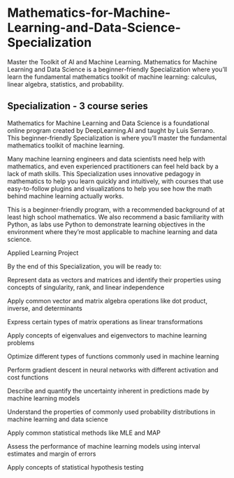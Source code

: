 # Mathematics-for-Machine-Learning-and-Data-Science-Specialization
Master the Toolkit of AI and Machine Learning. Mathematics for Machine Learning and Data Science is a beginner-friendly Specialization where you’ll learn the fundamental mathematics toolkit of machine learning: calculus, linear algebra, statistics, and probability.

## Specialization - 3 course series
Mathematics for Machine Learning and Data Science is a foundational online program created by DeepLearning.AI and taught by Luis Serrano. This beginner-friendly Specialization is where you’ll master the fundamental mathematics toolkit of machine learning.

Many machine learning engineers and data scientists need help with mathematics, and even experienced practitioners can feel held back by a lack of math skills. This Specialization uses innovative pedagogy in mathematics to help you learn quickly and intuitively, with courses that use easy-to-follow plugins and visualizations to help you see how the math behind machine learning actually works. 

This is a beginner-friendly program, with a recommended background of at least high school mathematics. We also recommend a basic familiarity with Python, as labs use Python to demonstrate learning objectives in the environment where they’re most applicable to machine learning and data science.

Applied Learning Project

By the end of this Specialization, you will be ready to:

Represent data as vectors and matrices and identify their properties using concepts of singularity, rank, and linear independence

Apply common vector and matrix algebra operations like dot product, inverse, and determinants 

Express certain types of matrix operations as linear transformations 

Apply concepts of eigenvalues and eigenvectors to machine learning problems

Optimize different types of functions commonly used in machine learning

Perform gradient descent in neural networks with different activation and cost functions 

Describe and quantify the uncertainty inherent in predictions made by machine learning models

Understand the properties of commonly used probability distributions in machine learning and data science

Apply common statistical methods like MLE and MAP

Assess the performance of machine learning models using interval estimates and margin of errors 

Apply concepts of statistical hypothesis testing
